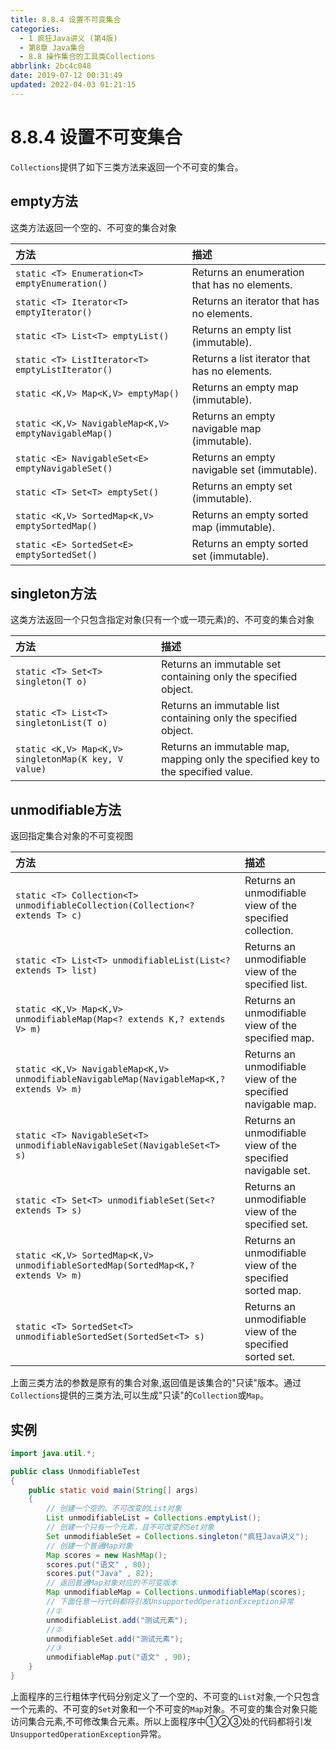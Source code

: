 ```yaml
---
title: 8.8.4 设置不可变集合
categories: 
  - 1 疯狂Java讲义 (第4版)
  - 第8章 Java集合
  - 8.8 操作集合的工具类Collections
abbrlink: 2bc4c048
date: 2019-07-12 00:31:49
updated: 2022-04-03 01:21:15
---
```

# 8.8.4 设置不可变集合 #
`Collections`提供了如下三类方法来返回一个不可变的集合。
## empty方法
这类方法返回一个空的、不可变的集合对象

|方法|描述|
|:--|:--|
|`static <T> Enumeration<T> emptyEnumeration()`|Returns an enumeration that has no elements.|
|`static <T> Iterator<T> emptyIterator()`|Returns an iterator that has no elements.|
|`static <T> List<T> emptyList()`|Returns an empty list (immutable).|
|`static <T> ListIterator<T> emptyListIterator()`|Returns a list iterator that has no elements.|
|`static <K,​V> Map<K,​V> emptyMap()`|Returns an empty map (immutable).|
|`static <K,​V> NavigableMap<K,​V> emptyNavigableMap()`|Returns an empty navigable map (immutable).|
|`static <E> NavigableSet<E> emptyNavigableSet()`|Returns an empty navigable set (immutable).|
|`static <T> Set<T> emptySet()`|Returns an empty set (immutable).|
|`static <K,​V> SortedMap<K,​V> emptySortedMap()`|Returns an empty sorted map (immutable).|
|`static <E> SortedSet<E> emptySortedSet()`|Returns an empty sorted set (immutable).|

## singleton方法
这类方法返回一个只包含指定对象(只有一个或一项元素)的、不可变的集合对象

|方法|描述|
|:--|:--|
|`static <T> Set<T> singleton(T o)`|Returns an immutable set containing only the specified object.|
|`static <T> List<T> singletonList(T o)`|Returns an immutable list containing only the specified object.|
|`static <K,​V> Map<K,​V> singletonMap(K key, V value)`|Returns an immutable map, mapping only the specified key to the specified value.|

## unmodifiable方法
返回指定集合对象的不可变视图

|方法|描述|
|:--|:--|
|`static <T> Collection<T> unmodifiableCollection(Collection<? extends T> c)`|Returns an unmodifiable view of the specified collection.|
|`static <T> List<T> unmodifiableList(List<? extends T> list)`|Returns an unmodifiable view of the specified list.|
|`static <K,​V> Map<K,​V> unmodifiableMap(Map<? extends K,​? extends V> m)`|Returns an unmodifiable view of the specified map.|
|`static <K,​V> NavigableMap<K,​V> unmodifiableNavigableMap(NavigableMap<K,​? extends V> m)`|Returns an unmodifiable view of the specified navigable map.|
|`static <T> NavigableSet<T> unmodifiableNavigableSet(NavigableSet<T> s)`|Returns an unmodifiable view of the specified navigable set.|
|`static <T> Set<T> unmodifiableSet(Set<? extends T> s)`|Returns an unmodifiable view of the specified set.|
|`static <K,​V> SortedMap<K,​V> unmodifiableSortedMap(SortedMap<K,​? extends V> m)`|Returns an unmodifiable view of the specified sorted map.|
|`static <T> SortedSet<T> unmodifiableSortedSet(SortedSet<T> s)`|Returns an unmodifiable view of the specified sorted set.|

上面三类方法的参数是原有的集合对象,返回值是该集合的"只读"版本。通过`Collections`提供的三类方法,可以生成"只读"的`Collection`或`Map`。
## 实例
```java
import java.util.*;

public class UnmodifiableTest
{
    public static void main(String[] args)
    {
        // 创建一个空的、不可改变的List对象
        List unmodifiableList = Collections.emptyList();
        // 创建一个只有一个元素，且不可改变的Set对象
        Set unmodifiableSet = Collections.singleton("疯狂Java讲义");
        // 创建一个普通Map对象
        Map scores = new HashMap();
        scores.put("语文" , 80);
        scores.put("Java" , 82);
        // 返回普通Map对象对应的不可变版本
        Map unmodifiableMap = Collections.unmodifiableMap(scores);
        // 下面任意一行代码都将引发UnsupportedOperationException异常
        //①
        unmodifiableList.add("测试元素");
        //②
        unmodifiableSet.add("测试元素");
        //③
        unmodifiableMap.put("语文" , 90);
    }
}
```
上面程序的三行粗体字代码分别定义了一个空的、不可变的`List`对象,一个只包含一个元素的、不可变的`Set`对象和一个不可变的`Map`对象。不可变的集合对象只能访问集合元素,不可修改集合元素。所以上面程序中①②③处的代码都将引发`UnsupportedOperationException`异常。
